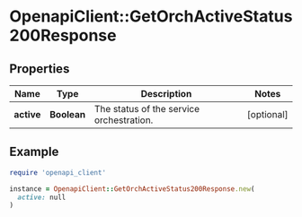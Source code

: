 # OpenapiClient::GetOrchActiveStatus200Response

## Properties

| Name | Type | Description | Notes |
| ---- | ---- | ----------- | ----- |
| **active** | **Boolean** | The status of the service orchestration. | [optional] |

## Example

```ruby
require 'openapi_client'

instance = OpenapiClient::GetOrchActiveStatus200Response.new(
  active: null
)
```

